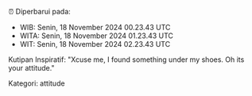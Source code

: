 ⏰ Diperbarui pada:
- WIB: Senin, 18 November 2024 00.23.43 UTC
- WITA: Senin, 18 November 2024 01.23.43 UTC
- WIT: Senin, 18 November 2024 02.23.43 UTC

Kutipan Inspiratif:
"Xcuse me, I found something under my shoes. Oh its your attitude."


Kategori: attitude

